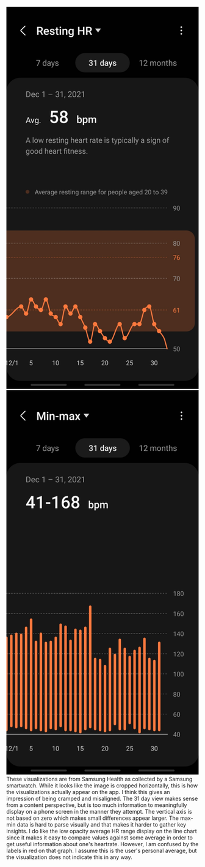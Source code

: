 ![Average HR](/images/RestingAndAverage.jpg)
![MinMax](/images/MinMax.jpg)
These visualizations are from Samsung Health as collected by a Samsung smartwatch. 
While it looks like the image is cropped horizontally, this is how the visualizations actually appear on the app. I think this gives an impression of being cramped and misaligned. 
The 31 day view makes sense from a content perspective, but is too much information to meaningfully display on a phone screen in the manner they attempt.
The vertical axis is not based on zero which makes small differences appear larger.
The max-min data is hard to parse visually and that makes it harder to gather key insights.
I do like the low opacity average HR range display on the line chart since it makes it easy to compare values against some average in order to get useful information about one's heartrate.
However, I am confused by the labels in red on that graph. I assume this is the user's personal average, but the visualization does not indicate this in any way.


